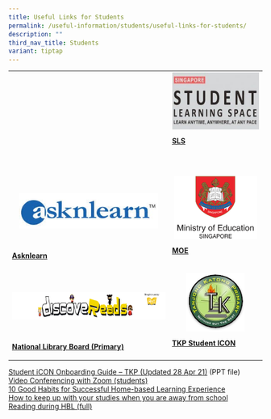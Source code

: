 ```yaml
---
title: Useful Links for Students
permalink: /useful-information/students/useful-links-for-students/
description: ""
third_nav_title: Students
variant: tiptap
---
```

<table style="minWidth: 50px">
<colgroup>
<col>
<col>
</colgroup>
<tbody>
<tr>
<td rowspan="1" colspan="1">
<p></p>
</td>
<td rowspan="1" colspan="1">
<div class="isomer-image-wrapper">
<img style="margin: auto; outline: 0px; padding: 0px; border: none; max-width: 100%; clear: both; cursor: pointer; display: block; width: 233px; height: 113px;" height="auto" width="100%" alt="SLS.jpg" src="/images/SLS.jpeg">
</div>
<p><strong><a href="http://learning.moe.edu.sg/" rel="noopener noreferrer nofollow" target="_blank"><u>SLS</u></a></strong>
</p>
<p>
<br>
</p>
</td>
</tr>
<tr>
<td rowspan="1" colspan="1">
<p>
<br>
</p>
<div class="isomer-image-wrapper">
<img style="margin: auto; outline: 0px; padding: 0px; border: none; max-width: 100%; clear: both; cursor: pointer; display: block; width: 276px; height: 70px;" height="auto" width="100%" alt="asknlearn.jpg" src="/images/asknlearn.jpeg">
</div>
<p>
<br>
</p>
<p><strong><a href="https://lms.wizlearn.com/LMS/Login_main.aspx" rel="noopener noreferrer nofollow" target="_blank"><u>Asknlearn</u></a></strong>
</p>
</td>
<td rowspan="1" colspan="1">
<div class="isomer-image-wrapper">
<img style="margin: auto; outline: 0px; padding: 0px; border: none; max-width: 100%; clear: both; cursor: pointer; display: block; width: 164px; height: 125px;" height="auto" width="100%" alt="MOE.png" src="/images/MOE.png">
</div>
<p><strong><a href="https://www.moe.gov.sg/" rel="noopener noreferrer nofollow" target="_blank"><u>MOE</u></a></strong>
</p>
</td>
</tr>
<tr>
<td rowspan="1" colspan="1">
<p>
<br>
</p>
<div class="isomer-image-wrapper">
<img style="margin: auto; outline: 0px; padding: 0px; border: none; max-width: 100%; clear: both; cursor: pointer; display: block; width: 423px; height: 54px;" height="auto" width="100%" alt="discoveReads.png" src="/images/discoveReads.png">
</div>
<p>
<br>
</p>
<p><strong><a href="https://childrenandteens.nlb.gov.sg/book-recommendations/recommend-primary" rel="noopener noreferrer nofollow" target="_blank"><u>National Library Board (Primary)</u></a></strong>
<br>
</p>
</td>
<td rowspan="1" colspan="1">
<div class="isomer-image-wrapper">
<img style="margin: auto; outline: 0px; padding: 0px; border: none; max-width: 100%; clear: both; display: block; width: 116px; height: 116px;" height="auto" width="100%" alt="logo.png" src="/images/tkp%20student%20icon.png">
</div>
<p><strong><a href="https://workspace.google.com/dashboard" rel="noopener noreferrer nofollow" target="_blank"><u>TKP Student ICON</u></a></strong>
</p>
</td>
</tr>
</tbody>
</table>
<p><a href="https://tanjongkatongpri.moe.edu.sg/qql/slot/u742/2020/Useful%20Links/Pupils/Useful%20Links%20for%20Pupils/Student%20iCON%20Onboarding%20Guide_TkpsUpdated%2028%20Apr%2021.pptx" rel="noopener noreferrer nofollow" target="_blank">Student iCON Onboarding Guide – TKP (Updated 28 Apr 21)</a> (PPT
file)
<br><a href="/files/Video%20Conferencing%20with%20Zoom%20students.pdf" rel="noopener noreferrer nofollow" target="_blank">Video Conferencing with Zoom (students)</a>
<br><a href="/files/10%20Good%20Habits%20for%20Successful%20Home-based%20Learning%20Experience.pdf" rel="noopener noreferrer nofollow" target="_blank">10 Good Habits for Successful Home-based Learning Experience</a> 
<br><a href="/files/How%20to%20keep%20up%20with%20your%20studies%20when%20you%20are%20away%20from%20school.pdf" rel="noopener noreferrer nofollow" target="_blank">How to keep up with your studies when you are away from school</a> 
<br><a href="/files/Reading%20during%20HBL%20full.pdf" rel="noopener noreferrer nofollow" target="_blank">Reading during HBL (full)</a>
</p>